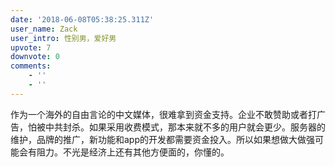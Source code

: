 ```yaml
---
date: '2018-06-08T05:38:25.311Z'
user_name: Zack
user_intro: 性别男，爱好男
upvote: 7
downvote: 0
comments:
    - ''
    - ''
---
```


作为一个海外的自由言论的中文媒体，很难拿到资金支持。企业不敢赞助或者打广告，怕被中共封杀。如果采用收费模式，那本来就不多的用户就会更少。服务器的维护，品牌的推广，新功能和app的开发都需要资金投入。所以如果想做大做强可能会有阻力。不光是经济上还有其他方便面的，你懂的。

